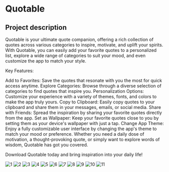 # Quotable

## Project description

Quotable is your ultimate quote companion, offering a rich collection of quotes across various categories to inspire, motivate, and uplift your spirits. With Quotable, you can easily add your favorite quotes to a personalized list, explore a wide range of categories to suit your mood, and even customize the app to match your style.

Key Features:

Add to Favorites: Save the quotes that resonate with you the most for quick access anytime.
Explore Categories: Browse through a diverse selection of categories to find quotes that inspire you.
Personalization Options: Customize your experience with a variety of themes, fonts, and colors to make the app truly yours.
Copy to Clipboard: Easily copy quotes to your clipboard and share them in your messages, emails, or social media.
Share with Friends: Spread the inspiration by sharing your favorite quotes directly from the app.
Set as Wallpaper: Keep your favorite quotes close to you by setting them as your device's wallpaper with just a tap.
Change App Theme: Enjoy a fully customizable user interface by changing the app's theme to match your mood or preference.
Whether you need a daily dose of motivation, a thought-provoking quote, or simply want to explore words of wisdom, Quotable has got you covered.

Download Quotable today and bring inspiration into your daily life!


![1](https://github.com/user-attachments/assets/8068c824-d438-49ce-baef-64ffedacc982)
![2](https://github.com/user-attachments/assets/cede0c7f-b28d-46ca-add2-a8a6b2051981)
![3](https://github.com/user-attachments/assets/490e19ea-57d0-4b31-906e-d0fbf85bd05d)
![4](https://github.com/user-attachments/assets/eee153f3-4163-49c8-89a7-9edff5404594)
![5](https://github.com/user-attachments/assets/6ee5a007-c392-4cee-8563-2454abcbd4e0)
![6](https://github.com/user-attachments/assets/41b98008-903c-449a-bf4a-48938b433b78)
![7](https://github.com/user-attachments/assets/aed6c73e-5382-4edc-93bb-a8417b5afb07)
![8](https://github.com/user-attachments/assets/727e6803-2ee0-42f9-bb6a-9dc642e35f19)
![9](https://github.com/user-attachments/assets/bb7bc87c-8a72-4462-bc2e-05df33fd222a)
![10](https://github.com/user-attachments/assets/e3a84931-d61f-4afc-9f23-cfbbe6505b63)
![11](https://github.com/user-attachments/assets/f2c56e9f-a045-4537-9e95-9653f9a06ea6)

